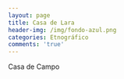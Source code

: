 ```yaml
---
layout: page
title: Casa de Lara
header-img: /img/fondo-azul.png
categories: Etnográfico
comments: 'true'
---
```



Casa de Campo

<div class="photo-gallery">
<ul>
</ul>
</div>
